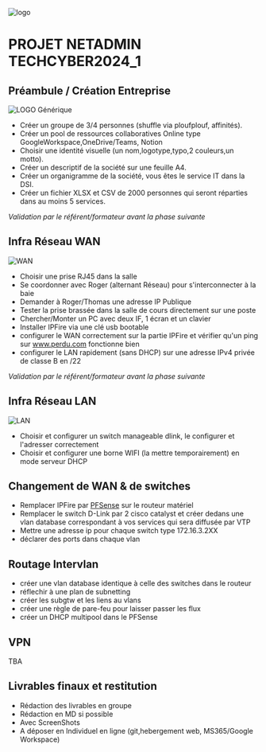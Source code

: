 
![logo](https://visa.cefim.eu/wp-content/uploads/2023/06/LogoCEFIM-hd.png)

# PROJET NETADMIN TECHCYBER2024_1

## Préambule / Création Entreprise
![LOGO Générique](https://store-images.s-microsoft.com/image/apps.27845.30be3330-280f-4e8e-ac1d-35f4f8176e71.bee1f510-c788-4634-97f7-1edb3738e3f1.ce090a7e-7c5d-45fa-91b2-c964e56e10d9)

* Créer un groupe de 3/4 personnes (shuffle via ploufplouf, affinités).
* Créer un pool de ressources collaboratives Online type GoogleWorkspace,OneDrive/Teams, Notion
* Choisir une identité visuelle (un nom,logotype,typo,2 couleurs,un motto).
* Créer un descriptif de la société sur une feuille A4.
* Créer un organigramme de la société, vous êtes le service IT dans la DSI.
* Créer un fichier XLSX et CSV de 2000 personnes qui seront réparties dans au moins 5 services.

*Validation par le référent/formateur avant la phase suivante*

## Infra Réseau WAN

![WAN ](https://www.cloudflare.com/resources/images/slt3lc6tev37/6ARE3uWw7nvYn4VhyNh1Z6/d92a3e1bfa0878adb6c93ac91b12b98f/what_is_WAN_wide_area_network.png)

* Choisir une prise RJ45 dans la salle
* Se coordonner avec Roger (alternant Réseau) pour s'interconnecter à la baie
* Demander à Roger/Thomas une adresse IP Publique
* Tester la prise brassée dans la salle de cours directement sur une poste
* Chercher/Monter un PC avec deux IF, 1 écran et un clavier
* Installer IPFire via une clé usb bootable
* configurer le WAN correctement sur la partie IPFire et vérifier qu'un ping sur www.perdu.com fonctionne bien
* configurer le LAN rapidement (sans DHCP) sur une adresse IPv4 privée de classe B en /22

*Validation par le référent/formateur avant la phase suivante*


## Infra Réseau LAN

![LAN](https://1.bp.blogspot.com/-4Om1fcaJZEE/YP7Rtvwxg_I/AAAAAAAADYA/fBPxXW_u44YxZTZtRxI-_nYeESBxOUbkACLcBGAsYHQ/w640-h474/LAN.jpg)

* Choisir et configurer un switch manageable dlink, le configurer et l'adresser correctement
* Choisir et configurer une borne WIFI (la mettre temporairement) en mode serveur DHCP

## Changement de WAN & de switches

* Remplacer IPFire par [PFSense](https://atxfiles.netgate.com/mirror/downloads/) sur le routeur matériel
* Remplacer le switch D-Link par 2 cisco catalyst et créer dedans une vlan database correspondant à vos services qui sera diffusée par VTP
* Mettre une adresse ip pour chaque switch type 172.16.3.2XX
* déclarer des ports dans chaque vlan

## Routage Intervlan

* créer une vlan database identique à celle des switches dans le routeur
* réflechir à une plan de subnetting
* créer les subgtw et les liens au vlans
* créer une règle de pare-feu pour laisser passer les flux
* créer un DHCP multipool dans le PFSense

## VPN

TBA


## Livrables finaux et restitution 

* Rédaction des livrables en groupe
* Rédaction en MD si possible
* Avec ScreenShots
* A déposer en Individuel en ligne (git,hebergement web, MS365/Google Workspace)
